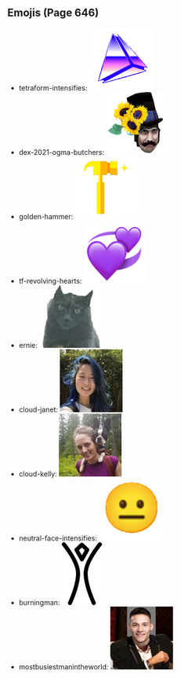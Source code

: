 
## Emojis (Page 646)

* tetraform-intensifies: ![tetraform-intensifies](output/tetraform-intensifies.gif)
* dex-2021-ogma-butchers: ![dex-2021-ogma-butchers](output/dex-2021-ogma-butchers.png)
* golden-hammer: ![golden-hammer](output/golden-hammer.png)
* tf-revolving-hearts: ![tf-revolving-hearts](output/tf-revolving-hearts.png)
* ernie: ![ernie](output/ernie.png)
* cloud-janet: ![cloud-janet](output/cloud-janet.jpg)
* cloud-kelly: ![cloud-kelly](output/cloud-kelly.jpg)
* neutral-face-intensifies: ![neutral-face-intensifies](output/neutral-face-intensifies.gif)
* burningman: ![burningman](output/burningman.png)
* mostbusiestmanintheworld: ![mostbusiestmanintheworld](output/mostbusiestmanintheworld.jpg)
